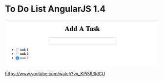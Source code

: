 # To Do List AngularJS 1.4


![alt text](screenshots/todo.png)

https://www.youtube.com/watch?v=_KPi893ldCU